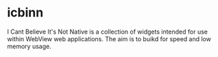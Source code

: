 icbinn
======

I Cant Believe It's Not Native is a collection of widgets intended for use within WebView web applications. The aim is to buikd for speed and low memory usage.